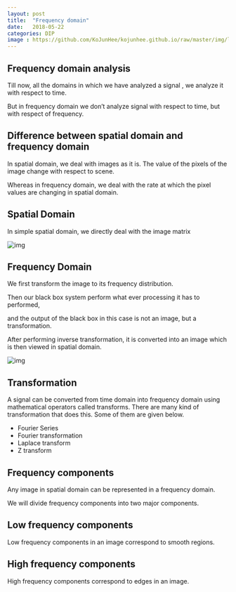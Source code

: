 ```yaml
---
layout: post
title:  "Frequency domain"
date:   2018-05-22
categories: DIP
image : https://github.com/KoJunHee/kojunhee.github.io/raw/master/img/lenna.jpg
---
```


## Frequency domain analysis

Till now, all the domains in which we have analyzed a signal , we analyze it with respect to time. 

But in frequency domain we don’t analyze signal with respect to time, but with respect of frequency.

## Difference between spatial domain and frequency domain

In spatial domain, we deal with images as it is. The value of the pixels of the image change with respect to scene. 

Whereas in frequency domain, we deal with the rate at which the pixel values are changing in spatial domain.

## Spatial Domain

In simple spatial domain, we directly deal with the image matrix

![img](https://github.com/KoJunHee/kojunhee.github.io/raw/master/img/frequencyD01.png)

## Frequency Domain

We first transform the image to its frequency distribution. 

Then our black box system perform what ever processing it has to performed, 

and the output of the black box in this case is not an image, but a transformation. 

After performing inverse transformation, it is converted into an image which is then viewed in spatial domain.

![img](https://github.com/KoJunHee/kojunhee.github.io/raw/master/img/frequencyD02.png)

## Transformation

A signal can be converted from time domain into frequency domain using mathematical operators called transforms. There are many kind of transformation that does this. Some of them are given below.

- Fourier Series
- Fourier transformation
- Laplace transform
- Z transform

## Frequency components

Any image in spatial domain can be represented in a frequency domain. 

We will divide frequency components into two major components.

## Low frequency components

Low frequency components in an image correspond to smooth regions.

## High frequency components

High frequency components correspond to edges in an image.











